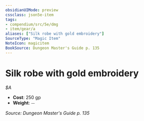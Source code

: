```yaml
---
obsidianUIMode: preview
cssclass: json5e-item
tags:
- compendium/src/5e/dmg
- item/gear/a
aliases: ["Silk robe with gold embroidery"]
SourceType: "Magic Item"
NoteIcon: magicitem
BookSource: Dungeon Master's Guide p. 135
---
```

# Silk robe with gold embroidery
*$A*  

- **Cost**: 250 gp
- **Weight**: ⏤

*Source: Dungeon Master's Guide p. 135*